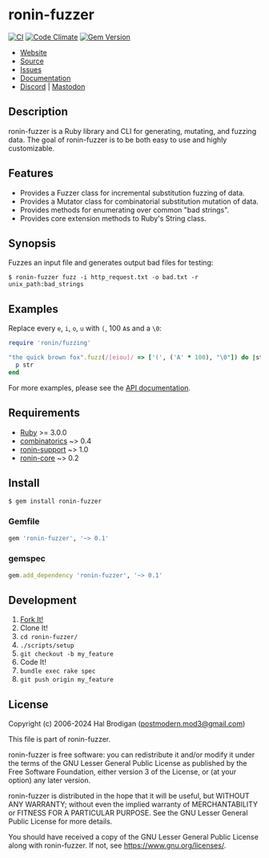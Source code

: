# ronin-fuzzer

[![CI](https://github.com/ronin-rb/ronin-fuzzer/actions/workflows/ruby.yml/badge.svg)](https://github.com/ronin-rb/ronin-fuzzer/actions/workflows/ruby.yml)
[![Code Climate](https://codeclimate.com/github/ronin-rb/ronin-fuzzer.svg)](https://codeclimate.com/github/ronin-rb/ronin-fuzzer)
[![Gem Version](https://badge.fury.io/rb/ronin-fuzzer.svg)](https://badge.fury.io/rb/ronin-fuzzer)

* [Website](https://ronin-rb.dev/)
* [Source](https://github.com/ronin-rb/ronin-fuzzer)
* [Issues](https://github.com/ronin-rb/ronin-fuzzer/issues)
* [Documentation](https://ronin-rb.dev/docs/ronin-fuzzer/frames)
* [Discord](https://discord.gg/6WAb3PsVX9) |
  [Mastodon](https://infosec.exchange/@ronin_rb)

## Description

ronin-fuzzer is a Ruby library and CLI for generating, mutating, and fuzzing
data. The goal of ronin-fuzzer is to be both easy to use and highly
customizable.

## Features

* Provides a Fuzzer class for incremental substitution fuzzing of data.
* Provides a Mutator class for combinatorial substitution mutation of data.
* Provides methods for enumerating over common "bad strings".
* Provides core extension methods to Ruby's String class.

## Synopsis

Fuzzes an input file and generates output bad files for testing:

```shell
$ ronin-fuzzer fuzz -i http_request.txt -o bad.txt -r unix_path:bad_strings
```

## Examples

Replace every `e`, `i`, `o`, `u` with `(`, 100 `A`s and a `\0`:

```ruby
require 'ronin/fuzzing'

"the quick brown fox".fuzz(/[eiou]/ => ['(', ('A' * 100), "\0"]) do |str|
  p str
end
```

For more examples, please see the [API documentation](https://ronin-rb.dev/docs/ronin-fuzzer/String.html).

## Requirements

* [Ruby] >= 3.0.0
* [combinatorics] ~> 0.4
* [ronin-support] ~> 1.0
* [ronin-core] ~> 0.2

## Install

```shell
$ gem install ronin-fuzzer
```

### Gemfile

```ruby
gem 'ronin-fuzzer', '~> 0.1'
```

### gemspec

```ruby
gem.add_dependency 'ronin-fuzzer', '~> 0.1'
```

## Development

1. [Fork It!](https://github.com/ronin-rb/ronin-fuzzer/fork)
2. Clone It!
3. `cd ronin-fuzzer/`
4. `./scripts/setup`
5. `git checkout -b my_feature`
6. Code It!
7. `bundle exec rake spec`
8. `git push origin my_feature`

## License

Copyright (c) 2006-2024 Hal Brodigan (postmodern.mod3@gmail.com)

This file is part of ronin-fuzzer.

ronin-fuzzer is free software: you can redistribute it and/or modify
it under the terms of the GNU Lesser General Public License as published
by the Free Software Foundation, either version 3 of the License, or
(at your option) any later version.

ronin-fuzzer is distributed in the hope that it will be useful,
but WITHOUT ANY WARRANTY; without even the implied warranty of
MERCHANTABILITY or FITNESS FOR A PARTICULAR PURPOSE.  See the
GNU Lesser General Public License for more details.

You should have received a copy of the GNU Lesser General Public License
along with ronin-fuzzer.  If not, see <https://www.gnu.org/licenses/>.

[Ruby]: https://www.ruby-lang.org
[combinatorics]: https://github.com/postmodern/combinatorics#readme
[ronin-support]: https://github.com/ronin-rb/ronin-support#readme
[ronin-core]: https://github.com/ronin-rb/ronin-core#readme
